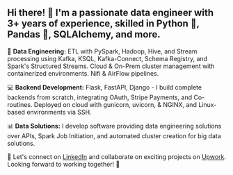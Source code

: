 ## Hi there! 👋 I'm a passionate data engineer with 3+ years of experience, skilled in Python 🐍, Pandas 🐼, SQLAlchemy, and more. 

🚀 **Data Engineering:** ETL with PySpark, Hadoop, Hive, and Stream processing using Kafka, KSQL, Kafka-Connect, Schema Registry, and Spark's Structured Streams. Cloud & On-Prem cluster management with containerized environments. Nifi & AirFlow pipelines.

💻 **Backend Development:** Flask, FastAPI, Django - I build complete backends from scratch, integrating OAuth, Stripe Payments, and Co-routines. Deployed on cloud with gunicorn, uvicorn, & NGINX, and Linux-based environments via SSH.

📊 **Data Solutions:** I develop software providing data engineering solutions over APIs, Spark Job Initiation, and automated cluster creation for big data solutions.

🤝 Let's connect on [LinkedIn](https://www.linkedin.com/in/fasihuddin1994/) and collaborate on exciting projects on [Upwork](https://www.upwork.com/freelancers/~01bbf96787c8380ee2). Looking forward to working together! 🌟
